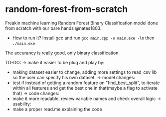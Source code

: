 # random-forest-from-scratch

Freakin machine learning Random Forest Binary Classification model done from scratch with our bare hands @nates1803. 

- How to run it?
Install gcc and run
```gcc main.cpp -o main.exe -lm```
then
```./main.exe```

The accurancy is really good, only binary classification.

TO-DO:
-> make it easier to be plug and play by:
  - making dataset easier to change, adding more settings to read_csv lib so the user can specify his own dataset.
-> model changes:
  - test if instead of getting a random feature on "find_best_split", to iterate within all features and get the best one in that(maybe a flag to activate that)
-> code changes:
  - make it more readable, review variable names and check overall logic
-> usability:
  - make a proper read.me explaining the code
